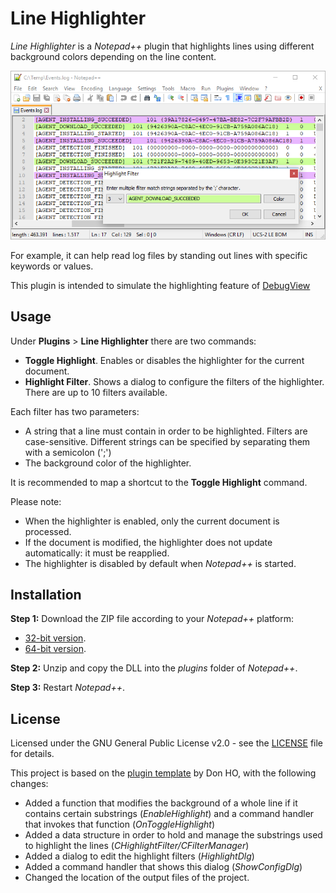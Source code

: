 # Line Highlighter

_Line Highlighter_ is a _Notepad++_ plugin that highlights lines using different background colors depending on the line content.

![Report](/screenshots/highlight.png)

For example, it can help read log files by standing out lines with specific keywords or values.

This plugin is intended to simulate the highlighting feature of [DebugView](https://docs.microsoft.com/en-us/sysinternals/downloads/debugview)

## Usage

Under __Plugins__ > __Line Highlighter__ there are two commands:
* __Toggle Highlight__. Enables or disables the highlighter for the current document.
* __Highlight Filter__. Shows a dialog to configure the filters of the highlighter. There are up to 10 filters available.  

Each filter has two parameters:
* A string that a line must contain in order to be highlighted. Filters are case-sensitive. Different strings can be specified by separating them with a semicolon (';')
* The background color of the highlighter.

It is recommended to map a shortcut to the __Toggle Highlight__ command.  

Please note:
* When the highlighter is enabled, only the current document is processed.
* If the document is modified, the highlighter does not update automatically: it must be reapplied.
* The highlighter is disabled by default when _Notepad++_ is started.


## Installation

__Step 1:__ Download the ZIP file according to your _Notepad++_ platform:  
* [32-bit version](/download/LineHighlighter_32bits.zip).
* [64-bit version](/download/LineHighlighter_64bits.zip).

__Step 2:__ Unzip and copy the DLL into the _plugins_ folder of _Notepad++_.  

__Step 3:__ Restart _Notepad++_.  

## License

Licensed under the GNU General Public License v2.0 - see the [LICENSE](LICENSE) file for details.  

This project is based on the [plugin template](https://github.com/npp-plugins/plugintemplate) by Don HO, with the following changes:

* Added a function that modifies the background of a whole line if it contains certain substrings (_EnableHighlight_) and a command handler that invokes that function (_OnToggleHighlight_)
* Added a data structure in order to hold and manage the substrings used to highlight the lines (_CHighlightFilter/CFilterManager_)
* Added a dialog to edit the highlight filters (_HighlightDlg_)
* Added a command handler that shows this dialog (_ShowConfigDlg_)
* Changed the location of the output files of the project.